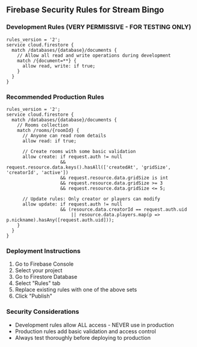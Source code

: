 ## Firebase Security Rules for Stream Bingo

### Development Rules (VERY PERMISSIVE - FOR TESTING ONLY)
```firestore
rules_version = '2';
service cloud.firestore {
  match /databases/{database}/documents {
    // Allow all read and write operations during development
    match /{document=**} {
      allow read, write: if true;
    }
  }
}
```

### Recommended Production Rules
```firestore
rules_version = '2';
service cloud.firestore {
  match /databases/{database}/documents {
    // Rooms collection
    match /rooms/{roomId} {
      // Anyone can read room details
      allow read: if true;
      
      // Create rooms with some basic validation
      allow create: if request.auth != null 
                    && request.resource.data.keys().hasAll(['createdAt', 'gridSize', 'creatorId', 'active'])
                    && request.resource.data.gridSize is int
                    && request.resource.data.gridSize >= 3 
                    && request.resource.data.gridSize <= 5;
      
      // Update rules: Only creator or players can modify
      allow update: if request.auth != null 
                    && (resource.data.creatorId == request.auth.uid 
                        || resource.data.players.map(p => p.nickname).hasAny([request.auth.uid]));
    }
  }
}
```

### Deployment Instructions
1. Go to Firebase Console
2. Select your project
3. Go to Firestore Database
4. Select "Rules" tab
5. Replace existing rules with one of the above sets
6. Click "Publish"

### Security Considerations
- Development rules allow ALL access - NEVER use in production
- Production rules add basic validation and access control
- Always test thoroughly before deploying to production
